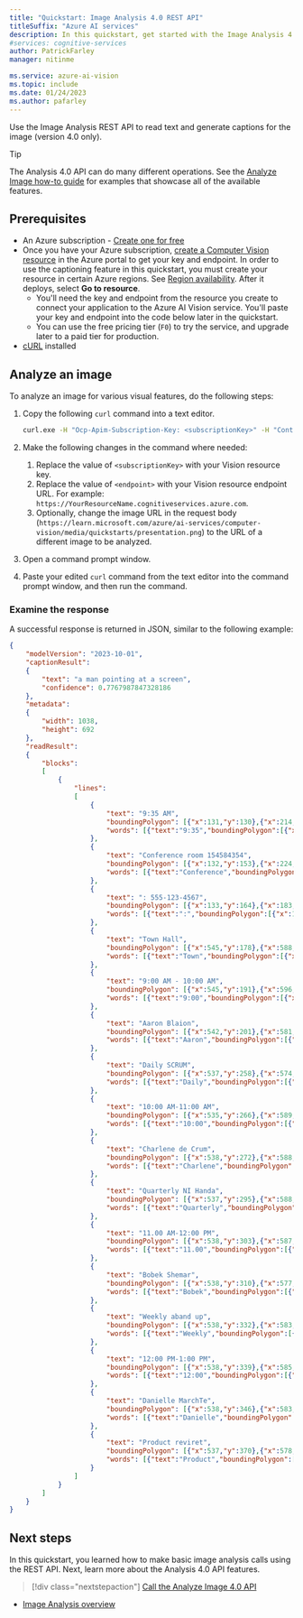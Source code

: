 ```yaml
---
title: "Quickstart: Image Analysis 4.0 REST API"
titleSuffix: "Azure AI services"
description: In this quickstart, get started with the Image Analysis 4.0 REST API.
#services: cognitive-services
author: PatrickFarley
manager: nitinme

ms.service: azure-ai-vision
ms.topic: include
ms.date: 01/24/2023
ms.author: pafarley
---
```


Use the Image Analysis REST API to read text and generate captions for the image (version 4.0 only).

> [!TIP]
> The Analysis 4.0 API can do many different operations. See the [Analyze Image how-to guide](../how-to/call-analyze-image-40.md) for examples that showcase all of the available features.

## Prerequisites

* An Azure subscription - [Create one for free](https://azure.microsoft.com/free/cognitive-services/) 
* Once you have your Azure subscription, <a href="https://portal.azure.com/#create/Microsoft.CognitiveServicesComputerVision"  title="create a Computer Vision resource"  target="_blank">create a Computer Vision resource</a> in the Azure portal to get your key and endpoint. In order to use the captioning feature in this quickstart, you must create your resource in certain Azure regions. See [Region availability](./../overview-image-analysis.md#region-availability). After it deploys, select **Go to resource**.
  * You'll need the key and endpoint from the resource you create to connect your application to the Azure AI Vision service. You'll paste your key and endpoint into the code below later in the quickstart.
  * You can use the free pricing tier (`F0`) to try the service, and upgrade later to a paid tier for production.
* [cURL](https://curl.haxx.se/) installed



## Analyze an image

To analyze an image for various visual features, do the following steps:

1. Copy the following `curl` command into a text editor.

    ```bash
    curl.exe -H "Ocp-Apim-Subscription-Key: <subscriptionKey>" -H "Content-Type: application/json" "<endpoint>/computervision/imageanalysis:analyze?features=caption,read&model-version=latest&language=en&api-version=2024-02-01" -d "{'url':'https://learn.microsoft.com/azure/ai-services/computer-vision/media/quickstarts/presentation.png'}"
    ```

1. Make the following changes in the command where needed:
    1. Replace the value of `<subscriptionKey>` with your Vision resource key.
    1. Replace the value of `<endpoint>` with your Vision resource endpoint URL. For example: `https://YourResourceName.cognitiveservices.azure.com`.
    1. Optionally, change the image URL in the request body (`https://learn.microsoft.com/azure/ai-services/computer-vision/media/quickstarts/presentation.png`) to the URL of a different image to be analyzed.
1. Open a command prompt window.
1. Paste your edited `curl` command from the text editor into the command prompt window, and then run the command.



### Examine the response

A successful response is returned in JSON, similar to the following example:


```json
{
    "modelVersion": "2023-10-01",
    "captionResult":
    {
        "text": "a man pointing at a screen",
        "confidence": 0.7767987847328186
    },
    "metadata":
    {
        "width": 1038,
        "height": 692
    },
    "readResult":
    {
        "blocks":
        [
            {
                "lines":
                [
                    {
                        "text": "9:35 AM",
                        "boundingPolygon": [{"x":131,"y":130},{"x":214,"y":130},{"x":214,"y":148},{"x":131,"y":148}],
                        "words": [{"text":"9:35","boundingPolygon":[{"x":132,"y":130},{"x":172,"y":131},{"x":171,"y":149},{"x":131,"y":148}],"confidence":0.977},{"text":"AM","boundingPolygon":[{"x":180,"y":131},{"x":203,"y":131},{"x":202,"y":149},{"x":180,"y":149}],"confidence":0.998}]
                    },
                    {
                        "text": "Conference room 154584354",
                        "boundingPolygon": [{"x":132,"y":153},{"x":224,"y":153},{"x":224,"y":161},{"x":132,"y":160}],
                        "words": [{"text":"Conference","boundingPolygon":[{"x":143,"y":153},{"x":174,"y":154},{"x":174,"y":161},{"x":143,"y":161}],"confidence":0.693},{"text":"room","boundingPolygon":[{"x":176,"y":154},{"x":188,"y":154},{"x":188,"y":161},{"x":176,"y":161}],"confidence":0.959},{"text":"154584354","boundingPolygon":[{"x":192,"y":154},{"x":224,"y":154},{"x":223,"y":161},{"x":192,"y":161}],"confidence":0.705}]
                    },
                    {
                        "text": ": 555-123-4567",
                        "boundingPolygon": [{"x":133,"y":164},{"x":183,"y":164},{"x":183,"y":170},{"x":133,"y":170}],
                        "words": [{"text":":","boundingPolygon":[{"x":134,"y":165},{"x":137,"y":165},{"x":136,"y":171},{"x":133,"y":171}],"confidence":0.162},{"text":"555-123-4567","boundingPolygon":[{"x":143,"y":165},{"x":182,"y":165},{"x":181,"y":171},{"x":143,"y":171}],"confidence":0.653}]
                    },
                    {
                        "text": "Town Hall",
                        "boundingPolygon": [{"x":545,"y":178},{"x":588,"y":179},{"x":588,"y":190},{"x":545,"y":190}],
                        "words": [{"text":"Town","boundingPolygon":[{"x":545,"y":179},{"x":569,"y":180},{"x":569,"y":190},{"x":545,"y":190}],"confidence":0.988},{"text":"Hall","boundingPolygon":[{"x":571,"y":180},{"x":589,"y":180},{"x":589,"y":190},{"x":571,"y":190}],"confidence":0.99}]
                    },
                    {
                        "text": "9:00 AM - 10:00 AM",
                        "boundingPolygon": [{"x":545,"y":191},{"x":596,"y":191},{"x":596,"y":199},{"x":545,"y":198}],
                        "words": [{"text":"9:00","boundingPolygon":[{"x":546,"y":191},{"x":556,"y":192},{"x":556,"y":199},{"x":546,"y":199}],"confidence":0.758},{"text":"AM","boundingPolygon":[{"x":558,"y":192},{"x":565,"y":192},{"x":564,"y":199},{"x":558,"y":199}],"confidence":0.989},{"text":"-","boundingPolygon":[{"x":567,"y":192},{"x":570,"y":192},{"x":569,"y":199},{"x":567,"y":199}],"confidence":0.896},{"text":"10:00","boundingPolygon":[{"x":571,"y":192},{"x":585,"y":192},{"x":585,"y":199},{"x":571,"y":199}],"confidence":0.797},{"text":"AM","boundingPolygon":[{"x":587,"y":192},{"x":594,"y":193},{"x":593,"y":199},{"x":586,"y":199}],"confidence":0.994}]
                    },
                    {
                        "text": "Aaron Blaion",
                        "boundingPolygon": [{"x":542,"y":201},{"x":581,"y":201},{"x":581,"y":207},{"x":542,"y":207}],
                        "words": [{"text":"Aaron","boundingPolygon":[{"x":545,"y":201},{"x":560,"y":202},{"x":560,"y":208},{"x":545,"y":208}],"confidence":0.718},{"text":"Blaion","boundingPolygon":[{"x":562,"y":202},{"x":579,"y":202},{"x":579,"y":207},{"x":562,"y":207}],"confidence":0.274}]
                    },
                    {
                        "text": "Daily SCRUM",
                        "boundingPolygon": [{"x":537,"y":258},{"x":574,"y":259},{"x":574,"y":266},{"x":537,"y":265}],
                        "words": [{"text":"Daily","boundingPolygon":[{"x":538,"y":259},{"x":551,"y":259},{"x":551,"y":266},{"x":538,"y":265}],"confidence":0.404},{"text":"SCRUM","boundingPolygon":[{"x":553,"y":259},{"x":570,"y":260},{"x":570,"y":265},{"x":553,"y":266}],"confidence":0.697}]
                    },
                    {
                        "text": "10:00 AM-11:00 AM",
                        "boundingPolygon": [{"x":535,"y":266},{"x":589,"y":265},{"x":589,"y":272},{"x":535,"y":273}],
                        "words": [{"text":"10:00","boundingPolygon":[{"x":539,"y":267},{"x":553,"y":266},{"x":552,"y":273},{"x":539,"y":274}],"confidence":0.219},{"text":"AM-11:00","boundingPolygon":[{"x":554,"y":266},{"x":578,"y":266},{"x":578,"y":272},{"x":554,"y":273}],"confidence":0.175},{"text":"AM","boundingPolygon":[{"x":580,"y":266},{"x":587,"y":266},{"x":586,"y":272},{"x":580,"y":272}],"confidence":1}]
                    },
                    {
                        "text": "Charlene de Crum",
                        "boundingPolygon": [{"x":538,"y":272},{"x":588,"y":273},{"x":588,"y":279},{"x":538,"y":279}],
                        "words": [{"text":"Charlene","boundingPolygon":[{"x":538,"y":273},{"x":562,"y":273},{"x":562,"y":280},{"x":538,"y":280}],"confidence":0.322},{"text":"de","boundingPolygon":[{"x":563,"y":273},{"x":569,"y":273},{"x":569,"y":280},{"x":563,"y":280}],"confidence":0.91},{"text":"Crum","boundingPolygon":[{"x":570,"y":273},{"x":582,"y":273},{"x":583,"y":280},{"x":571,"y":280}],"confidence":0.871}]
                    },
                    {
                        "text": "Quarterly NI Handa",
                        "boundingPolygon": [{"x":537,"y":295},{"x":588,"y":295},{"x":588,"y":302},{"x":537,"y":302}],
                        "words": [{"text":"Quarterly","boundingPolygon":[{"x":539,"y":296},{"x":563,"y":296},{"x":563,"y":302},{"x":538,"y":302}],"confidence":0.603},{"text":"NI","boundingPolygon":[{"x":564,"y":296},{"x":570,"y":296},{"x":571,"y":302},{"x":564,"y":302}],"confidence":0.73},{"text":"Handa","boundingPolygon":[{"x":572,"y":296},{"x":588,"y":296},{"x":588,"y":302},{"x":572,"y":302}],"confidence":0.905}]
                    },
                    {
                        "text": "11.00 AM-12:00 PM",
                        "boundingPolygon": [{"x":538,"y":303},{"x":587,"y":303},{"x":587,"y":309},{"x":538,"y":309}],
                        "words": [{"text":"11.00","boundingPolygon":[{"x":539,"y":303},{"x":552,"y":303},{"x":553,"y":309},{"x":539,"y":310}],"confidence":0.671},{"text":"AM-12:00","boundingPolygon":[{"x":554,"y":303},{"x":578,"y":303},{"x":578,"y":309},{"x":554,"y":309}],"confidence":0.656},{"text":"PM","boundingPolygon":[{"x":579,"y":303},{"x":586,"y":303},{"x":586,"y":309},{"x":580,"y":309}],"confidence":0.454}]
                    },
                    {
                        "text": "Bobek Shemar",
                        "boundingPolygon": [{"x":538,"y":310},{"x":577,"y":310},{"x":577,"y":316},{"x":538,"y":316}],
                        "words": [{"text":"Bobek","boundingPolygon":[{"x":539,"y":310},{"x":554,"y":311},{"x":554,"y":317},{"x":539,"y":317}],"confidence":0.632},{"text":"Shemar","boundingPolygon":[{"x":556,"y":311},{"x":576,"y":311},{"x":577,"y":317},{"x":556,"y":317}],"confidence":0.219}]
                    },
                    {
                        "text": "Weekly aband up",
                        "boundingPolygon": [{"x":538,"y":332},{"x":583,"y":333},{"x":583,"y":339},{"x":538,"y":338}],
                        "words": [{"text":"Weekly","boundingPolygon":[{"x":539,"y":333},{"x":557,"y":333},{"x":557,"y":339},{"x":539,"y":339}],"confidence":0.575},{"text":"aband","boundingPolygon":[{"x":558,"y":334},{"x":573,"y":334},{"x":573,"y":339},{"x":558,"y":339}],"confidence":0.475},{"text":"up","boundingPolygon":[{"x":574,"y":334},{"x":580,"y":334},{"x":580,"y":339},{"x":574,"y":339}],"confidence":0.865}]
                    },
                    {
                        "text": "12:00 PM-1:00 PM",
                        "boundingPolygon": [{"x":538,"y":339},{"x":585,"y":339},{"x":585,"y":346},{"x":538,"y":346}],
                        "words": [{"text":"12:00","boundingPolygon":[{"x":539,"y":339},{"x":553,"y":340},{"x":553,"y":347},{"x":539,"y":346}],"confidence":0.709},{"text":"PM-1:00","boundingPolygon":[{"x":554,"y":340},{"x":575,"y":340},{"x":575,"y":346},{"x":554,"y":347}],"confidence":0.908},{"text":"PM","boundingPolygon":[{"x":576,"y":340},{"x":583,"y":340},{"x":583,"y":346},{"x":576,"y":346}],"confidence":0.998}]
                    },
                    {
                        "text": "Danielle MarchTe",
                        "boundingPolygon": [{"x":538,"y":346},{"x":583,"y":346},{"x":583,"y":352},{"x":538,"y":352}],
                        "words": [{"text":"Danielle","boundingPolygon":[{"x":539,"y":347},{"x":559,"y":347},{"x":559,"y":352},{"x":539,"y":353}],"confidence":0.196},{"text":"MarchTe","boundingPolygon":[{"x":560,"y":347},{"x":582,"y":347},{"x":582,"y":352},{"x":560,"y":352}],"confidence":0.571}]
                    },
                    {
                        "text": "Product reviret",
                        "boundingPolygon": [{"x":537,"y":370},{"x":578,"y":370},{"x":578,"y":375},{"x":537,"y":375}],
                        "words": [{"text":"Product","boundingPolygon":[{"x":539,"y":370},{"x":559,"y":370},{"x":559,"y":376},{"x":539,"y":375}],"confidence":0.7},{"text":"reviret","boundingPolygon":[{"x":560,"y":370},{"x":578,"y":371},{"x":578,"y":375},{"x":560,"y":376}],"confidence":0.218}]
                    }
                ]
            }
        ]
    }
}
```



## Next steps

In this quickstart, you learned how to make basic image analysis calls using the REST API. Next, learn more about the Analysis 4.0 API features.

> [!div class="nextstepaction"]
>[Call the Analyze Image 4.0 API](../how-to/call-analyze-image-40.md)

* [Image Analysis overview](../overview-image-analysis.md)

